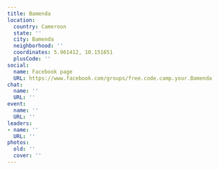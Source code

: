 ```yaml
---
title: Bamenda
location:
  country: Cameroon
  state: ''
  city: Bamenda
  neighborhood: ''
  coordinates: 5.961412, 10.151651
  plusCode: ''
social:
  name: Facebook page
  URL: https://www.facebook.com/groups/free.code.camp.your.Bamenda
chat:
  name: ''
  URL: ''
event:
  name: ''
  URL: ''
leaders:
- name: ''
  URL: ''
photos:
  old: ''
  cover: ''
---
```

